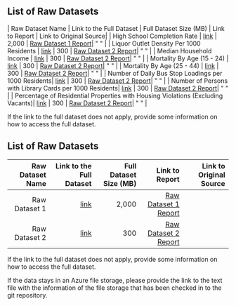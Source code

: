 ## List of Raw Datasets


| Raw Dataset Name                                    | Link to the Full Dataset      | Full Dataset Size (MB)  | Link to Report | Link to Original Source|
| High School Completion Rate                         | [link](link/to/full/dataset1) | 2,000 | [Raw Dataset 1 Report](link/to/report1)| " " |
| Liquor Outlet Density Per 1000 Residents            | [link](link/to/full/dataset2) | 300 | [Raw Dataset 2 Report](link/to/report2)| " " |
| Median Household Income                             | [link](link/to/full/dataset2) | 300 | [Raw Dataset 2 Report](link/to/report2)| " " |
| Mortality By Age (15 - 24)                          | [link](link/to/full/dataset2) | 300 | [Raw Dataset 2 Report](link/to/report2)| " " |
| Mortality By Age (25 - 44)                          | [link](link/to/full/dataset2) | 300 | [Raw Dataset 2 Report](link/to/report2)| " " |
| Number of Daily Bus Stop Loadings per 1000 Residents| [link](link/to/full/dataset2) | 300 | [Raw Dataset 2 Report](link/to/report2)| " " |
| Number of Persons with Library Cards per 1000 Residents| [link](link/to/full/dataset2) | 300 | [Raw Dataset 2 Report](link/to/report2)| " " |
| Percentage of Residential Properties with Housing Violations (Excluding Vacants)| [link](link/to/full/dataset2) | 300 | [Raw Dataset 2 Report](link/to/report2)| " " |



If the link to the full dataset does not apply, provide some information on how to access the full dataset. 

## List of Raw Datasets


| Raw Dataset Name | Link to the Full Dataset   | Full Dataset Size (MB)  | Link to Report | Link to Original Source |
| ---:| ---: | ---: | ---: | --:|
| Raw Dataset 1 | [link](link/to/full/dataset1) | 2,000 | [Raw Dataset 1 Report](link/to/report1)| |
| Raw Dataset 2 | [link](link/to/full/dataset2) | 300 | [Raw Dataset 2 Report](link/to/report2)| |

If the link to the full dataset does not apply, provide some information on how to access the full dataset. 

If the data stays in an Azure file storage, please provide the link to the text file with the information of the file storage that has been checked in to the git repository.
